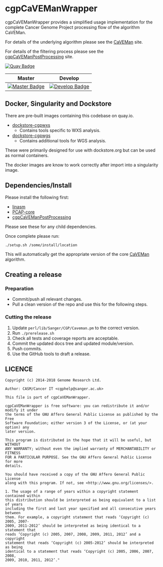 # cgpCaVEManWrapper

cgpCaVEManWrapper provides a simplified usage implementation for the complete Cancer Genome Project processing flow of the algorithm CaVEMan.

For details of the underlying algorithm please see the [CaVEMan][caveman] site.

For details of the filtering process please see the [cgpCaVEManPostProcessing][caveman-pp] site.

[![Quay Badge][quay-status]][quay-repo]

| Master                                        | Develop                                         |
| --------------------------------------------- | ----------------------------------------------- |
| [![Master Badge][travis-master]][travis-base] | [![Develop Badge][travis-develop]][travis-base] |

## Docker, Singularity and Dockstore

There are pre-built images containing this codebase on quay.io.

* [dockstore-cgpwxs][ds-cgpwxs-git]
  * Contains tools specific to WXS analysis.
* [dockstore-cgpwgs][ds-cgpwgs-git]
  * Contains additional tools for WGS analysis.

These were primarily designed for use with dockstore.org but can be used as normal containers.

The docker images are know to work correctly after import into a singularity image.

## Dependencies/Install
Please install the following first:

* [linasm][linasm-url]
* [PCAP-core][pcap-core-rel]
* [cgpCaVEManPostProcessing][caveman-pp-rel]

Please see these for any child dependencies.

Once complete please run:

```
./setup.sh /some/install/location
```

This will automatically get the appropriate version of the core [CaVEMan][caveman] algorithm.

## Creating a release

### Preparation

* Commit/push all relevant changes.
* Pull a clean version of the repo and use this for the following steps.

### Cutting the release

1. Update `perl/lib/Sanger/CGP/Caveman.pm` to the correct version.
2. Run `./prerelease.sh`
3. Check all tests and coverage reports are acceptable.
4. Commit the updated docs tree and updated module/version.
5. Push commits.
6. Use the GitHub tools to draft a release.

## LICENCE

```
Copyright (c) 2014-2018 Genome Research Ltd.

Author: CASM/Cancer IT <cgphelp@sanger.ac.uk>

This file is part of cgpCaVEManWrapper.

cgpCaVEManWrapper is free software: you can redistribute it and/or modify it under
the terms of the GNU Affero General Public License as published by the Free
Software Foundation; either version 3 of the License, or (at your option) any
later version.

This program is distributed in the hope that it will be useful, but WITHOUT
ANY WARRANTY; without even the implied warranty of MERCHANTABILITY or FITNESS
FOR A PARTICULAR PURPOSE. See the GNU Affero General Public License for more
details.

You should have received a copy of the GNU Affero General Public License
along with this program. If not, see <http://www.gnu.org/licenses/>.

1. The usage of a range of years within a copyright statement contained within
this distribution should be interpreted as being equivalent to a list of years
including the first and last year specified and all consecutive years between
them. For example, a copyright statement that reads ‘Copyright (c) 2005, 2007-
2009, 2011-2012’ should be interpreted as being identical to a statement that
reads ‘Copyright (c) 2005, 2007, 2008, 2009, 2011, 2012’ and a copyright
statement that reads ‘Copyright (c) 2005-2012’ should be interpreted as being
identical to a statement that reads ‘Copyright (c) 2005, 2006, 2007, 2008,
2009, 2010, 2011, 2012’."
```

<!-- References -->
[caveman]: http://cancerit.github.io/CaVEMan
[caveman-pp]: http://cancerit.github.io/cgpCaVEManPostProcessing
[caveman-pp-rel]: https://github.com/cancerit/cgpCaVEManPostProcessing/releases
[pcap-core-rel]: https://github.com/cancerit/PCAP-core/releases
[bio-db-hts]: http://search.cpan.org/dist/Bio-DB-HTS
[ds-cgpwxs-git]: https://github.com/cancerit/dockstore-cgpwxs
[ds-cgpwgs-git]: https://github.com/cancerit/dockstore-cgpwgs
[linasm-url]: http://linasm.sourceforge.net/index.php

<!-- Travis -->
[travis-base]: https://travis-ci.org/cancerit/cgpCaVEManWrapper
[travis-master]: https://travis-ci.org/cancerit/cgpCaVEManWrapper.svg?branch=master
[travis-develop]: https://travis-ci.org/cancerit/cgpCaVEManWrapper.svg?branch=dev

<!-- Quay.io -->
[quay-status]: https://quay.io/repository/wtsicgp/cgpcavemanwrapper/status
[quay-repo]: https://quay.io/repository/wtsicgp/cgpcavemanwrapper
[quay-builds]: https://quay.io/repository/wtsicgp/cgpcavemanwrapper?tab=builds

